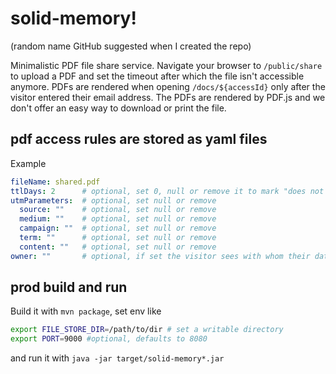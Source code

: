 # solid-memory!  
(random name GitHub suggested when I created the repo)

Minimalistic PDF file share service. Navigate your browser to `/public/share` to upload a PDF and set the timeout after which the file isn't accessible anymore. PDFs are rendered when opening `/docs/${accessId}` only after the visitor entered their email address. The PDFs are rendered by PDF.js and we don't offer an easy way to download or print the file.

## pdf access rules are stored as yaml files
Example
```yaml
fileName: shared.pdf
ttlDays: 2      # optional, set 0, null or remove it to mark "does not expire"
utmParameters:  # optional, set null or remove
  source: ""    # optional, set null or remove
  medium: ""    # optional, set null or remove
  campaign: ""  # optional, set null or remove
  term: ""      # optional, set null or remove
  content: ""   # optional, set null or remove
owner: ""       # optional, if set the visitor sees with whom their data will be shared 
```

## prod build and run
Build it with `mvn package`, set env like 
```bash
export FILE_STORE_DIR=/path/to/dir # set a writable directory
export PORT=9000 #optional, defaults to 8080
```
and run it with `java -jar target/solid-memory*.jar`